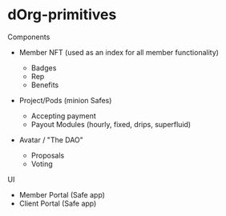 # dOrg-primitives

Components

- Member NFT (used as an index for all member functionality)

  - Badges
  - Rep
  - Benefits

- Project/Pods (minion Safes)

  - Accepting payment
  - Payout Modules (hourly, fixed, drips, superfluid)

- Avatar / "The DAO"

  - Proposals
  - Voting

UI

- Member Portal (Safe app)
- Client Portal (Safe app)
